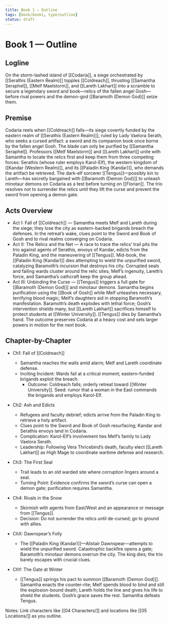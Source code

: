 ```yaml
---
title: Book 1 — Outline
tags: [book/book1, type/outline]
status: draft
---
```


# Book 1 — Outline

## Logline
On the storm-lashed island of [[Codaria]], a siege orchestrated by [[Serathis (Eastern Realm)]] topples [[Coldreach]], thrusting [[Samantha Seraphel]], [[Melf Maelstorm]], and [[Lareth Lakhart]] into a scramble to secure a legendary sword and book—relics of the fallen angel Gosh—before rival powers and the demon-god [[Baramoth (Demon God)]] seize them.

## Premise
Codaria reels when [[Coldreach]] falls—its siege covertly funded by the eastern realm of [[Serathis (Eastern Realm)]], ruled by Lady Vaelora Serath, who seeks a cursed artifact: a sword and its companion book once borne by the fallen angel Gosh. The blade can only be purified by [[Samantha Seraphel]]. Professors [[Melf Maelstorm]] and [[Lareth Lakhart]] unite with Samantha to locate the relics first and keep them from three competing forces: Serathis (whose ruler employs Karol-Elf), the western kingdom of [[Kandar (Western Realm)]], and its [[Paladin King (Kandar)]], who demands the artifact be retrieved. The dark-elf sorcerer [[Tengus]]—possibly kin to Lareth—has secretly bargained with [[Baramoth (Demon God)]] to unleash minotaur demons on Codaria as a test before turning on [[Florian]]. The trio resolves not to surrender the relics until they lift the curse and prevent the sword from opening a demon gate.

## Acts Overview
- Act I: Fall of [[Coldreach]] — Samantha meets Melf and Lareth during the siege; they lose the city as eastern-backed brigands breach the defenses. In the retreat’s wake, clues point to the Sword and Book of Gosh and to rival realms converging on Codaria.
- Act II: The Relics and the Net — A race to trace the relics’ trail pits the trio against agents of Serathis, envoys of Kandar, edicts from the Paladin King, and the maneuvering of [[Tengus]]. Mid-book, the [[Paladin King (Kandar)]] dies attempting to wield the unpurified sword, catalyzing Baramoth’s incursion that destroys his city. Corrupted seals and failing wards cluster around the relic sites; Melf’s ingenuity, Lareth’s force, and Samantha’s oathcraft keep the group ahead.
- Act III: Unbinding the Curse — [[Tengus]] triggers a full gate for [[Baramoth (Demon God)]] and minotaur demons. Samantha begins purification using the [[Book of Gosh]] while Melf unleashes necessary, terrifying blood magic; Melf’s daughters aid in stopping Baramoth’s manifestation. Baramoth’s death explodes with lethal force; Gosh’s intervention shields many, but [[Lareth Lakhart]] sacrifices himself to protect students at [[Winter University]]. [[Tengus]] dies by Samantha’s hand. The outcome preserves Codaria at a heavy cost and sets larger powers in motion for the next book.

## Chapter-by-Chapter
- Ch1: Fall of [[Coldreach]]
	- Samantha reaches the walls amid alarm; Melf and Lareth coordinate defense.
	- Inciting Incident: Wards fail at a critical moment; eastern-funded brigands exploit the breach.
		- Outcome: Coldreach falls; orderly retreat toward [[Winter University]]. Seed: rumor that a woman in the East commands the brigands and employs Karol-Elf.
- Ch2: Ash and Edicts
	- Refugees and faculty debrief; edicts arrive from the Paladin King to retrieve a holy artifact.
	- Clues point to the Sword and Book of Gosh resurfacing; Kandar and Serathis envoys land in Codaria.
	- Complication: Karol-Elf’s involvement ties Melf’s family to Lady Vaelora Serath.
	- Leadership: Following Vera Thricebind’s death, faculty elect [[Lareth Lakhart]] as High Mage to coordinate wartime defense and research.
- Ch3: The First Seal
	- Trail leads to an old warded site where corruption lingers around a seal.
	- Turning Point: Evidence confirms the sword’s curse can open a demon gate; purification requires Samantha.
- Ch4: Rivals in the Snow
	- Skirmish with agents from East/West and an appearance or message from [[Tengus]].
	- Decision: Do not surrender the relics until de-cursed; go to ground with allies.

- ChX: Dawnspear’s Folly
	- The [[Paladin King (Kandar)]]—Alistair Dawnspear—attempts to wield the unpurified sword. Catastrophic backfire opens a gate; Baramoth’s minotaur demons overrun the city. The king dies; the trio barely escapes with crucial clues.

- ChY: The Gate at Winter
	- [[Tengus]] springs his pact to summon [[Baramoth (Demon God)]]. Samantha enacts the counter-rite; Melf spends blood to bind and still the explosion-bound death; Lareth holds the line and gives his life to shield the students. Gosh’s grace saves the rest. Samantha defeats Tengus.

Notes: Link characters like [[04 Characters/]] and locations like [[05 Locations/]] as you outline.
